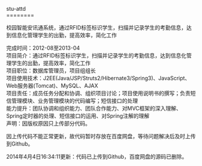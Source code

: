 stu-attd<br/>
========<br/>

校园智能安讯通系统，通过RFID标签标识学生，扫描并记录学生的考勤信息，达到信息化管理学生的出勤，提高效率，简化工作<br/>

完成时间：2012-08至2013-04<br/>
项目简介：通过RFID标签标识学生，扫描并记录学生的考勤信息，达到信息化管理学生的出勤，提高效率，简化工作<br/>
项目职位：数据库管理员，项目组组长<br/>
项目使用技术：J2EE(Java/JSP/Struts2/Hibernate3/Spring3)、JavaScript、Web服务器(Tomcat)、MySQL、AJAX<br/>
项目责任：成员任务分配和协调、组织项目讨论；项目使用说明书的撰写；负责短信管理模块、业务管理模块的代码编写；短信接口的处理<br/>
能力提升：团队协调和组织能力、团队合作能力、对MVC框架的深入理解、Spring定时器的处理、短信接口的运用、对Spring注解的理解<br/>
声明：因版权原因只上传部分代码。<br/>

因上传代码不能正常更新，故代码暂时存放在百度网盘，等待问题解决后及时上传到Github。<br/>

2014年4月4日16:34:11更新：代码已上传到Github，百度网盘的源码已删除。
